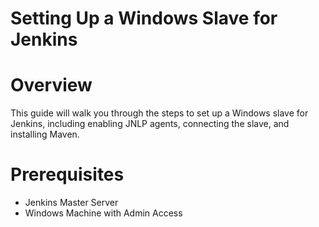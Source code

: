 # Setting Up a Windows Slave for Jenkins
# Overview
This guide will walk you through the steps to set up a Windows slave for Jenkins, including enabling JNLP agents, connecting the slave, and installing Maven.
# Prerequisites
* Jenkins Master Server
* Windows Machine with Admin Access
